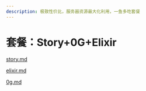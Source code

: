 ```yaml
---
description: 极致性价比，服务器资源最大化利用，一鱼多吃套餐
---
```


# 套餐：Story+0G+Elixir

[story.md](story.md "mention")

[elixir.md](elixir.md "mention")

[0g.md](0g.md "mention")

